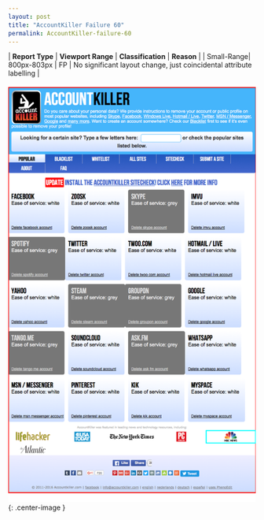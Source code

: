```yaml
---
layout: post
title: "AccountKiller Failure 60"
permalink: AccountKiller-failure-60
---
```

| **Report Type** | **Viewport Range** | **Classification** | **Reason** |
| Small-Range| 800px-803px | FP | No significant layout change, just coincidental attribute labelling | 

![Screenshot of the fault](assets/images/AccountKiller/fault60/smallrangeWidth801.png){: .center-image }